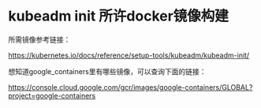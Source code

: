 # kubeadm init 所许docker镜像构建



所需镜像参考链接：

https://kubernetes.io/docs/reference/setup-tools/kubeadm/kubeadm-init/

想知道google_containers里有哪些镜像，可以查询下面的链接：

https://console.cloud.google.com/gcr/images/google-containers/GLOBAL?project=google-containers
